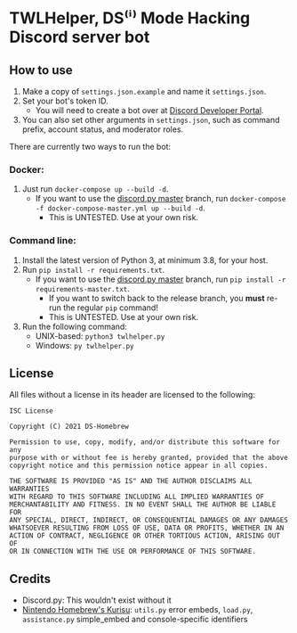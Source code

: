 # TWLHelper, DS⁽ⁱ⁾ Mode Hacking Discord server bot

## How to use

1. Make a copy of `settings.json.example` and name it `settings.json`.
1. Set your bot's token ID.
    - You will need to create a bot over at [Discord Developer Portal](https://discord.com/developers/applications).
1. You can also set other arguments in `settings.json`, such as command prefix, account status, and moderator roles.

There are currently two ways to run the bot:

### Docker:
1. Just run `docker-compose up --build -d`.
    - If you want to use the [discord.py master](https://github.com/Rapptz/discord.py) branch, run `docker-compose -f docker-compose-master.yml up --build -d`.
        - This is UNTESTED. Use at your own risk.

### Command line:
1. Install the latest version of Python 3, at minimum 3.8, for your host.
1. Run `pip install -r requirements.txt`.
    - If you want to use the [discord.py master](https://github.com/Rapptz/discord.py) branch, run `pip install -r requirements-master.txt`.
        - If you want to switch back to the release branch, you **must** re-run the regular `pip` command!
        - This is UNTESTED. Use at your own risk.
1. Run the following command:
    - UNIX-based: `python3 twlhelper.py`
    - Windows: `py twlhelper.py`

## License

All files without a license in its header are licensed to the following:
```
ISC License

Copyright (C) 2021 DS-Homebrew

Permission to use, copy, modify, and/or distribute this software for any
purpose with or without fee is hereby granted, provided that the above
copyright notice and this permission notice appear in all copies.

THE SOFTWARE IS PROVIDED "AS IS" AND THE AUTHOR DISCLAIMS ALL WARRANTIES
WITH REGARD TO THIS SOFTWARE INCLUDING ALL IMPLIED WARRANTIES OF
MERCHANTABILITY AND FITNESS. IN NO EVENT SHALL THE AUTHOR BE LIABLE FOR
ANY SPECIAL, DIRECT, INDIRECT, OR CONSEQUENTIAL DAMAGES OR ANY DAMAGES
WHATSOEVER RESULTING FROM LOSS OF USE, DATA OR PROFITS, WHETHER IN AN
ACTION OF CONTRACT, NEGLIGENCE OR OTHER TORTIOUS ACTION, ARISING OUT OF
OR IN CONNECTION WITH THE USE OR PERFORMANCE OF THIS SOFTWARE.
```

## Credits
- Discord.py: This wouldn't exist without it
- [Nintendo Homebrew's Kurisu](https://github.com/nh-server/kurisu): `utils.py` error embeds, `load.py`, `assistance.py` simple_embed and console-specific identifiers